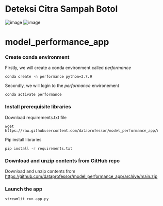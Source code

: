 # Deteksi Citra Sampah Botol
![image](https://user-images.githubusercontent.com/107112321/224566077-c10cdd8c-b5f0-4e4f-b010-31188ae5b1e1.png)
![image](https://user-images.githubusercontent.com/107112321/224566090-ebeb0ea2-ced1-4cc1-bef6-5e700876039b.png)


# model_performance_app

### Create conda environment
Firstly, we will create a conda environment called *performance*
```
conda create -n performance python=3.7.9
```
Secondly, we will login to the *performance* environement
```
conda activate performance
```
### Install prerequisite libraries

Download requirements.txt file

```
wget https://raw.githubusercontent.com/dataprofessor/model_performance_app/main/requirements.txt

```

Pip install libraries
```
pip install -r requirements.txt
```
###  Download and unzip contents from GitHub repo

Download and unzip contents from https://github.com/dataprofessor/model_performance_app/archive/main.zip

###  Launch the app

```
streamlit run app.py
```
